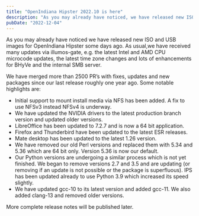 ```yaml
---
title: "OpenIndiana Hipster 2022.10 is here"
description: "As you may already have noticed, we have released new ISO and USB images for OpenIndiana Hipster some days ago. As usual, we have received many updates via illumos-gate, e.g. the latest Intel and AMD CPU microcode updates, the latest time zone changes and lots of enhancements for BHyVe and the internal SMB server."
pubDate: "2022-12-04"
---
```


As you may already have noticed we have released new ISO and USB images for OpenIndiana Hipster some days ago. 
As usual,we have received many updates via illumos-gate, e.g. the latest Intel and AMD CPU microcode updates, 
the latest time zone changes and lots of enhancements for BHyVe and the internal SMB server.

We have merged more than 2500 PR’s with fixes, updates and new packages since our last release roughly one year ago. Some notable highlights are:

- Initial support to mount install media via NFS has been added. A fix to use NFSv3 instead NFSv4 is underway.
- We have updated the NVIDIA drivers to the latest production branch version and updated older versions.
- LibreOffice has been updated to 7.2.7 and is now a 64 bit application.
- Firefox and Thunderbird have been updated to the latest ESR releases.
- Mate desktop has been updated to the latest 1.26 version.
- We have removed our old Perl versions and replaced them with 5.34 and 5.36 which are 64 bit only. Version 5.36 is now our default.
- Our Python versions are undergoing a similar process which is not yet finished. We began to remove versions 2.7 and 3.5 and are updating (or removing if an update is not possible or the package is superfluous). IPS has been updated already to use Python 3.9 which increased its speed slightly.
- We have updated gcc-10 to its latest version and added gcc-11. We also added clang-13 and removed older versions.

More complete release notes will be published later.
